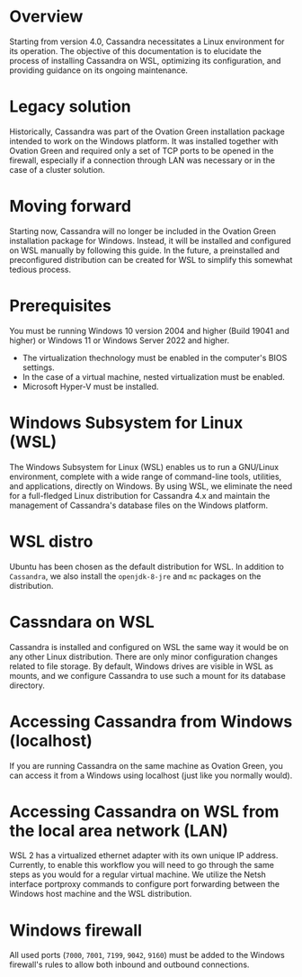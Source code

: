 # Overview

Starting from version 4.0, Cassandra necessitates a Linux environment for its operation. The objective of this documentation is to elucidate the process of installing Cassandra on WSL, optimizing its configuration, and providing guidance on its ongoing maintenance.

# Legacy solution

Historically, Cassandra was part of the Ovation Green installation package intended to work on the Windows platform. It was installed together with Ovation Green and required only a set of TCP ports to be opened in the firewall, especially if a connection through LAN was necessary or in the case of a cluster solution.

# Moving forward

Starting now, Cassandra will no longer be included in the Ovation Green installation package for Windows. Instead, it will be installed and configured on WSL manually by following this guide. In the future, a preinstalled and preconfigured distribution can be created for WSL to simplify this somewhat tedious process.

# Prerequisites

You must be running Windows 10 version 2004 and higher (Build 19041 and higher) or Windows 11 or Windows Server 2022 and higher.
* The virtualization thechnology must be enabled in the computer's BIOS settings.
* In the case of a virtual machine, nested virtualization must be enabled.
* Microsoft Hyper-V must be installed.

# Windows Subsystem for Linux (WSL)

The Windows Subsystem for Linux (WSL) enables us to run a GNU/Linux environment, complete with a wide range of command-line tools, utilities, and applications, directly on Windows. By using WSL, we eliminate the need for a full-fledged Linux distribution for Cassandra 4.x and maintain the management of Cassandra's database files on the Windows platform.

# WSL distro

Ubuntu has been chosen as the default distribution for WSL. In addition to `Cassandra`, we also install the `openjdk-8-jre` and `mc` packages on the distribution.

# Cassndara on WSL

Cassandra is installed and configured on WSL the same way it would be on any other Linux distribution. There are only minor configuration changes related to file storage. By default, Windows drives are visible in WSL as mounts, and we configure Cassandra to use such a mount for its database directory.

# Accessing Cassandra from Windows (localhost)

If you are running Cassandra on the same machine as Ovation Green, you can access it from a Windows using localhost (just like you normally would).

# Accessing Cassandra on WSL from the local area network (LAN)

WSL 2 has a virtualized ethernet adapter with its own unique IP address. Currently, to enable this workflow you will need to go through the same steps as you would for a regular virtual machine. We utilize the Netsh interface portproxy commands to configure port forwarding between the Windows host machine and the WSL distribution.

# Windows firewall

All used ports (`7000`, `7001`, `7199`, `9042`, `9160`) must be added to the Windows firewall's rules to allow both inbound and outbound connections.
